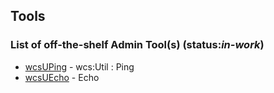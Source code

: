 ## Tools

### List of off-the-shelf Admin Tool(s) (status:*in-work*)

* [wcsUPing](wcsPing) - wcs:Util : Ping
* [wcsUEcho](wcs) - Echo
